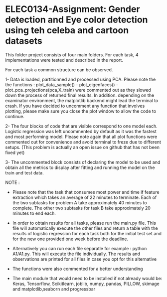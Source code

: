 # ELEC0134-Assignment: Gender detection and Eye color detection using teh celeba and cartoon datasets

This folder project consists of four main folders. For each task, 4 implementations were tested and described in the report. 

For each task a common structure can be observed. 

1- Data is loaded, partitionned and processed using PCA. Please note the the functions : plot_data_sample() - plot_eigenfaces() - plot_pca_projections(pca,X_train) were commented out as they slowed down the process of returned final results. In addition. depending on the examinator environment, the matplotlib backend might lead the terminal to crash. If you have decided to uncomment any function that involves plotting, please make sure you close the plot window to allow the code to continue.  

2- The four blocks of code that are visible correspond to one model each. Logistic regression was left uncommented by default as it was the fastest and most performing model. Please note again that all plot functions were commented out for convenience and avoid terminal to freze due to different setups. (This problem is actually an open issue on github that has not been fixed yet)

3- The uncommented block consists of declaring the model to be used and obtain all the metrics to display after fitting and running the model on the train and test data. 


NOTE : 

- Please note that the task that consumes most power and time if feature extraction which takes an average of 22 minutes to terminate. Each of the two subtasks for problem A take approximately 40 minutes to complete. The other two subtasks for task B take approximately 20 minutes to end each. 

- In order to obtain results for all tasks, please run the main.py file. This file will automatically execute the other files and return a table with the results of logistic regression for each task both for the initial test set and for the new one provided one week before the deadline. 

- Alternatively you can run each file separatle for example : python A1/A1.py. This will execute the file individually. The results and observations are printed for all files in case you opt for this alternative

- The functions were also commented for a better understanding 

- The main module that would need to be installed if not already would be: Keras, Tensorflow, Scikitlearn, joblib, numpy, pandas, PILLOW, skimage and matplotlib,seaborn and progressbar


